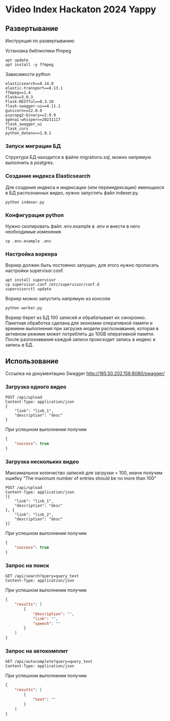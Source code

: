 # Video Index Hackaton 2024 Yappy

## Развертывание
Инструкция по развертыванию

Установка библиотеки ffmpeg
```
apt update
apt install -y ffmpeg
```

Зависимости python
```
elasticsearch==8.14.0
elastic-transport==8.13.1
ffmpeg==1.4
Flask==3.0.3
Flask-RESTful==0.3.10
flask-swagger-ui==4.11.1
gunicorn==22.0.0
psycopg2-binary==2.9.9
openai-whisper==20231117
flask_swagger_ui
flask_cors
python_dotenv==1.0.1
```

### Запуск миграции БД
Структура БД находится в файле migrations.sql, можно напрямую выполнить в postgres.

### Создание индекса Elasticsearch
Для создания индекса и индексации (или переиндексации) имеющихся в БД распознанных видео, нужно запустить файл indexer.py.
```
python indexer.py
```

### Конфигурация python
Нужно скопировать файл .env.example в .env и внести в него необходимые изменения
```
cp .env.example .env
```

### Настройка воркера
Воркер должен быть постоянно запущен, для этого нужно прописать настройки supervisor.conf.
```
apt install supervisor
cp supervisor.conf /etc/supervisor/conf.d
supervisorctl update
```

Воркер можно запустить напрямую из консоли 
```
python worker.py
```

Воркер берет из БД 100 записей и обрабатывает их синхронно. Пакетная обработка сделана для экономии оперативной памяти и времени выполнения при загрузке модели распознавания, которая в активном режиме может потреблять до 10GB оперативной памяти.
После разпознавания каждой записи происходит запись в индекс и запись в БД.


## Использование

Сссылка на документацию Swagger http://185.50.202.156:8080/swagger/

### Загрузка одного видео
```
POST /api/upload
Content-Type: application/json
{
    "link": "link_1",
    "description": "desc"
}
```

При успешном выполнении получим
```json
{
    "success": true
}
```

### Загрузка нескольких видео
Максимальное количество записей для загрузки = 100, иначе получим ошибку "The maximum number of entries should be no more than 100"
```
POST /api/upload
Content-Type: application/json
[{
    "link": "link_1",
    "description": "desc"
}, {
    "link": "link_2",
    "description": "desc"
}]
```

При успешном выполнении получим
```json
{
    "success": true
}
```

### Запрос на поиск
```
GET /api/search?query=query_text
Content-Type: application/json
```

При успешном выполнении получим
```json
{
    "results": [
        {
            "description": "",
            "link": "",
            "speech": ""
        }
    ]
}
```

### Запрос на автокомплит
```
GET /api/autocomplete?query=query_text
Content-Type: application/json
```

При успешном выполнении получим
```json
{
    "results": [
        {
            "text": ""
        }
    ]
}
```
